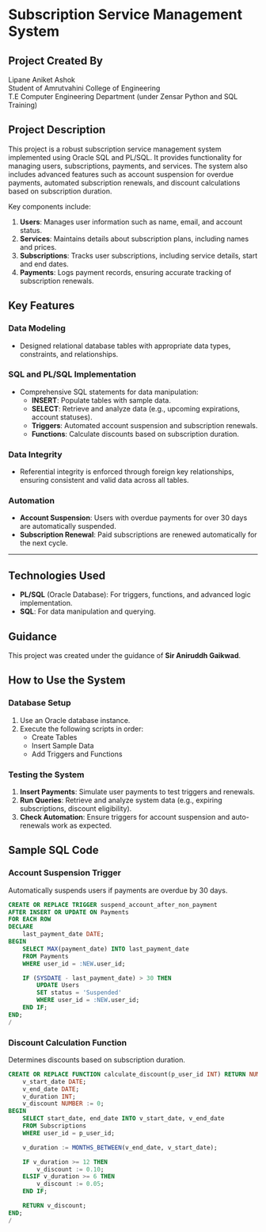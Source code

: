 # **Subscription Service Management System**

## **Project Created By**  
Lipane Aniket Ashok  
Student of Amrutvahini College of Engineering  
T.E  Computer Engineering Department (under Zensar Python and SQL Training)



## **Project Description**  
This project is a robust subscription service management system implemented using Oracle SQL and PL/SQL. It provides functionality for managing users, subscriptions, payments, and services. The system also includes advanced features such as account suspension for overdue payments, automated subscription renewals, and discount calculations based on subscription duration.  

Key components include:  
1. **Users**: Manages user information such as name, email, and account status.  
2. **Services**: Maintains details about subscription plans, including names and prices.  
3. **Subscriptions**: Tracks user subscriptions, including service details, start and end dates.  
4. **Payments**: Logs payment records, ensuring accurate tracking of subscription renewals.  



## **Key Features**  

### **Data Modeling**
- Designed relational database tables with appropriate data types, constraints, and relationships.  

### **SQL and PL/SQL Implementation**
- Comprehensive SQL statements for data manipulation:
  - **INSERT**: Populate tables with sample data.  
  - **SELECT**: Retrieve and analyze data (e.g., upcoming expirations, account statuses).  
  - **Triggers**: Automated account suspension and subscription renewals.
  - **Functions**: Calculate discounts based on subscription duration.  

### **Data Integrity**
- Referential integrity is enforced through foreign key relationships, ensuring consistent and valid data across all tables.  

### **Automation**
- **Account Suspension**: Users with overdue payments for over 30 days are automatically suspended.  
- **Subscription Renewal**: Paid subscriptions are renewed automatically for the next cycle.  

---

## **Technologies Used**  
- **PL/SQL** (Oracle Database): For triggers, functions, and advanced logic implementation.  
- **SQL**: For data manipulation and querying.  



## **Guidance**  
This project was created under the guidance of **Sir Aniruddh Gaikwad**.  



## **How to Use the System**  

### **Database Setup**  
1. Use an Oracle database instance.  
2. Execute the following scripts in order:  
   - Create Tables  
   - Insert Sample Data  
   - Add Triggers and Functions  

### **Testing the System**  
1. **Insert Payments**: Simulate user payments to test triggers and renewals.  
2. **Run Queries**: Retrieve and analyze system data (e.g., expiring subscriptions, discount eligibility).  
3. **Check Automation**: Ensure triggers for account suspension and auto-renewals work as expected.  



## **Sample SQL Code**  

### **Account Suspension Trigger**  
Automatically suspends users if payments are overdue by 30 days.  
```sql
CREATE OR REPLACE TRIGGER suspend_account_after_non_payment
AFTER INSERT OR UPDATE ON Payments
FOR EACH ROW
DECLARE
    last_payment_date DATE;
BEGIN
    SELECT MAX(payment_date) INTO last_payment_date
    FROM Payments
    WHERE user_id = :NEW.user_id;

    IF (SYSDATE - last_payment_date) > 30 THEN
        UPDATE Users
        SET status = 'Suspended'
        WHERE user_id = :NEW.user_id;
    END IF;
END;
/
```

### **Discount Calculation Function**  
Determines discounts based on subscription duration.  
```sql
CREATE OR REPLACE FUNCTION calculate_discount(p_user_id INT) RETURN NUMBER IS
    v_start_date DATE;
    v_end_date DATE;
    v_duration INT;
    v_discount NUMBER := 0;
BEGIN
    SELECT start_date, end_date INTO v_start_date, v_end_date
    FROM Subscriptions
    WHERE user_id = p_user_id;

    v_duration := MONTHS_BETWEEN(v_end_date, v_start_date);

    IF v_duration >= 12 THEN
        v_discount := 0.10;
    ELSIF v_duration >= 6 THEN
        v_discount := 0.05;
    END IF;

    RETURN v_discount;
END;
/
```



